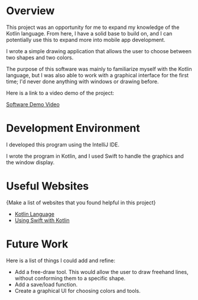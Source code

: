 # Overview

This project was an opportunity for me to expand my knowledge of the Kotlin language. From here, I have a solid base to build on, and I can potentially use this to expand more into mobile app development. 

I wrote a simple drawing application that allows the user to choose between two shapes and two colors. 

The purpose of this software was mainly to familiarize myself with the Kotlin language, but I was also able to work with a graphical interface for the first time; I'd never done anything with windows or drawing before.

Here is a link to a video demo of the project:

[Software Demo Video](https://youtu.be/syk-GcVOlMs)

# Development Environment

I developed this program using the IntelliJ IDE.

I wrote the program in Kotlin, and I used Swift to handle the graphics and the window display.

# Useful Websites

{Make a list of websites that you found helpful in this project}

- [Kotlin Language](https://kotlinlang.org/docs/getting-started.html)
- [Using Swift with Kotlin](https://kotlinlang.org/docs/native-objc-interop.html)

# Future Work

Here is a list of things I could add and refine:

- Add a free-draw tool. This would allow the user to draw freehand lines, without conforming them to a specific shape.
- Add a save/load function.
- Create a graphical UI for choosing colors and tools.